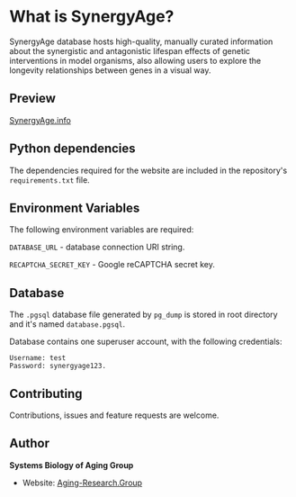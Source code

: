 What is SynergyAge?
===============

SynergyAge database hosts high-quality, manually curated information about the synergistic and antagonistic lifespan effects of genetic interventions in model organisms, also allowing users to explore the longevity relationships between genes in a visual way.

Preview
---------------------
[SynergyAge.info](http://synergyage.info)

Python dependencies
---------------------
The dependencies required for the website are included in the repository's `requirements.txt` file.

Environment Variables
---------------------

The following environment variables are required:

`DATABASE_URL`
    - database connection URI string.

`RECAPTCHA_SECRET_KEY`
    - Google reCAPTCHA secret key.

Database
---------------------

The `.pgsql` database file generated by `pg_dump` is stored in root directory and it's named `database.pgsql`.

Database contains one superuser account, with the following credentials:

    Username: test
    Password: synergyage123.

Contributing
---------------------

Contributions, issues and feature requests are welcome.

Author
---------------------
**Systems Biology of Aging Group**

- Website: [Aging-Research.Group](http://www.aging-research.group/)

